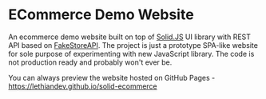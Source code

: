 # ECommerce Demo Website
An ecommerce demo website built on top of [Solid.JS](https://www.solidjs.com/) UI library with REST API based on [FakeStoreAPI](https://fakestoreapi.com/). The project is just a prototype SPA-like website for sole purpose of experimenting with new JavaScript library. The code is not production ready and probably won't ever be.

You can always preview the website hosted on GitHub Pages -
<br>https://lethiandev.github.io/solid-ecommerce
